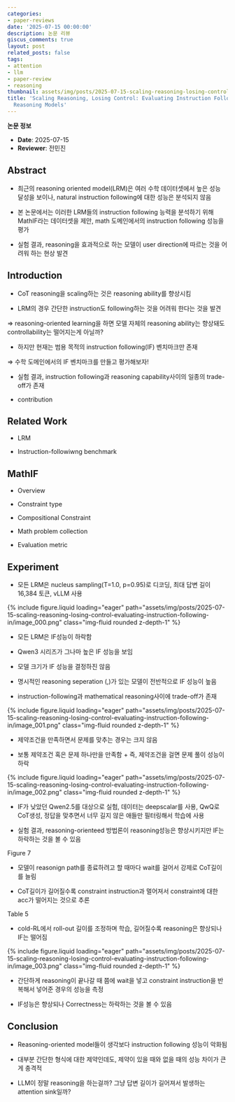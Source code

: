 ```yaml
---
categories:
- paper-reviews
date: '2025-07-15 00:00:00'
description: 논문 리뷰
giscus_comments: true
layout: post
related_posts: false
tags:
- attention
- llm
- paper-review
- reasoning
thumbnail: assets/img/posts/2025-07-15-scaling-reasoning-losing-control-evaluating-instruction-following-in/thumbnail.jpg
title: 'Scaling Reasoning, Losing Control: Evaluating Instruction Following in Large
  Reasoning Models'
---
```


**논문 정보**
- **Date**: 2025-07-15
- **Reviewer**: 전민진

## Abstract

- 최근의 reasoning oriented model(LRM)은 여러 수학 데이터셋에서 높은 성능 달성을 보이나, natural instruction following에 대한 성능은 분석되지 않음

- 본 논문에서는 이러한 LRM들의 instruction following 능력을 분석하기 위해 MathIF라는 데이터셋을 제안, math 도메인에서의 instruction following 성능을 평가

- 실험 결과, reasoning을 효과적으로 하는 모델이 user direction에 따르는 것을 어려워 하는 현상 발견

## Introduction

- CoT reasoning을 scaling하는 것은 reasoning ability를 향상시킴

- LRM의 경우 간단한 instruction도 following하는 것을 어려워 한다는 것을 발견

⇒ reasoning-oriented learning을 하면 모델 자체의 reasoning ability는 향상돼도 controllability는 떨어지는게 아닐까?

- 하지만 현재는 범용 목적의 instruction following(IF) 벤치마크만 존재

⇒ 수학 도메인에서의 IF 벤치마크를 만들고 평가해보자!

- 실험 결과, instruction following과 reasoning capability사이의 일종의 trade-off가 존재

- contribution

## Related Work

- LRM

- Instruction-followiwng benchmark

## MathIF

- Overview

- Constraint type

- Compositional Constraint

- Math problem collection

- Evaluation metric

## Experiment

- 모든 LRM은 nucleus sampling(T=1.0, p=0.95)로 디코딩, 최대 답변 길이 16,384 토큰, vLLM 사용

{% include figure.liquid loading="eager" path="assets/img/posts/2025-07-15-scaling-reasoning-losing-control-evaluating-instruction-following-in/image_000.png" class="img-fluid rounded z-depth-1" %}

- 모든 LRM은 IF성능이 하락함

- Qwen3 시리즈가 그나마 높은 IF 성능을 보임

- 모델 크기가 IF 성능을 결정하진 않음

- 명시적인 reasoning seperation (<think>,</think>)가 있는 모델이 전반적으로 IF 성능이 높음

- instruction-following과 mathematical reasoning사이에 trade-off가 존재

{% include figure.liquid loading="eager" path="assets/img/posts/2025-07-15-scaling-reasoning-losing-control-evaluating-instruction-following-in/image_001.png" class="img-fluid rounded z-depth-1" %}

- 제약조건을 만족하면서 문제를 맞추는 경우는 크지 않음

- 보통 제약조건 혹은 문제 하나만을 만족함 + 즉, 제약조건을 걸면 문제 풀이 성능이 하락

{% include figure.liquid loading="eager" path="assets/img/posts/2025-07-15-scaling-reasoning-losing-control-evaluating-instruction-following-in/image_002.png" class="img-fluid rounded z-depth-1" %}

- IF가 낮았던 Qwen2.5를 대상으로 실험, 데이터는 deepscalar를 사용, QwQ로 CoT생성, 정답을 맞추면서 너무 길지 않은 애들만 필터링해서 학습에 사용

- 실험 결과, reasoning-orienteed 방법론이 reasoning성능은 향상시키지만 IF는 하락하는 것을 볼 수 있음

Figure 7

- 모델이 reasonign path를 종료하려고 할 때마다 wait를 걸어서 강제로 CoT길이를 늘림

- CoT길이가 길어질수록 constraint instruction과 멀어져서 constraint에 대한 acc가 떨어지는 것으로 추론

Table 5

- cold-RL에서 roll-out 길이를 조정하며 학습, 길어질수록 reasoning은 향상되나 IF는 떨어짐

{% include figure.liquid loading="eager" path="assets/img/posts/2025-07-15-scaling-reasoning-losing-control-evaluating-instruction-following-in/image_003.png" class="img-fluid rounded z-depth-1" %}

- 간단하게 reasoning이 끝나갈 때 쯤에 wait을 넣고 constraint instruction을 반복해서 넣어준 경우의 성능을 측정

- IF성능은 향상되나 Correctness는 하락하는 것을 볼 수 있음

## Conclusion

- Reasoning-oriented model들이 생각보다 instruction following 성능이 악화됨

- 대부분 간단한 형식에 대한 제약인데도, 제약이 있을 때와 없을 때의 성능 차이가 큰게 충격적

- LLM이 정말 reasoning을 하는걸까? 그냥 답변 길이가 길어져서 발생하는 attention sink일까?
